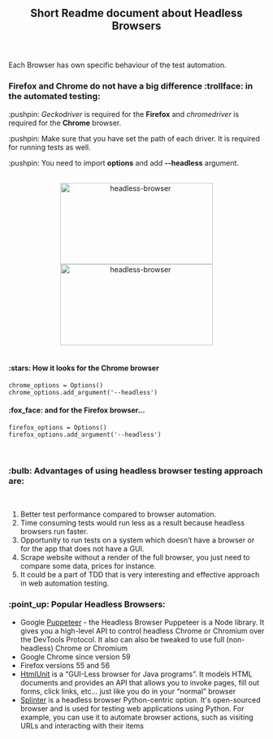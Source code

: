 <!DOCTYPE html>
<html>

<header>
<h2><b>Short Readme document about Headless Browsers</b></h2>
</header>

<body>
<p>Each Browser has own specific behaviour of the test automation.</p>

<h3>Firefox and Chrome do not have a big difference :trollface: in the automated testing:</h3>
<div>
<p>:pushpin: <i>Geckodriver</i> is required for the <b>Firefox</b> and <i>chromedriver</i> is required for the <b>Chrome</b> browser.</p>
<p>:pushpin: Make sure that you have set the path of each driver. It is required for running tests as well.</p>
<p>:pushpin: You need to import <b>options</b> and add <b>--headless</b> argument.</p>
</div>
<br>
           <div align="center">
           <a href="https://github.com/SviatoslavBordovski/Headless_Browsers_Automation"><img alt="headless-browser" src="https://www.multidots.com/wp-content/uploads/2018/07/Headless-browser.jpg" width="300" height="160" margin="15px" hspace="30"></a>
           <a href="https://github.com/SviatoslavBordovski/Headless_Browsers_Automation">
            <img alt="headless-browser" src="https://miro.medium.com/max/3440/0*WHo7bG8yHKyt_nzn.png" width="300" height="160" margin="15px" hspace="30"></a>
           </div>
           <br>
           <div>
           <p align="left">
            <h4>:stars: How it looks for the Chrome browser</h4>
            <code>chrome_options = Options()</code>
            <br>
            <code>chrome_options.add_argument('--headless')</code>
            <br>
            <h4>:fox_face: and for the Firefox browser...</h4>
            <code>firefox_options = Options()</code>
            <br>
            <code>firefox_options.add_argument('--headless')</code>
           </p>
           </div>
<br>
<div>
<h3>:bulb: Advantages of using <b>headless</b> browser testing approach are:</h3>
<br>
<ol>
   <li>Better test performance compared to browser automation.</li>
   <li>Time consuming tests would run less as a result because headless browsers run faster.</li>
   <li>Opportunity to run tests on a system which doesn’t have a browser or for the app that does not have a GUI.</li>
   <li>Scrape website without a render of the full browser, you just need to compare some data, prices for instance.</li>
   <li>It could be a part of TDD that is very interesting and effective approach in web automation testing.</li>
</ol>
</div>
<div>
<h3>:point_up: Popular Headless Browsers:</h3>
<ul>
   <li>Google <a href="https://developers.google.com/web/tools/puppeteer/">Puppeteer</a> - the Headless Browser Puppeteer is    a Node library. It gives you a high-level API to control headless Chrome or Chromium over the DevTools Protocol. It also      can also be tweaked to use full (non-headless) Chrome or Chromium</li>
   <li>Google Chrome since version 59</li>
   <li>Firefox versions 55 and 56</li>
   <li><a href="http://htmlunit.sourceforge.net/">HtmlUnit</a> is a “GUI-Less browser for Java programs”. It models HTML        documents and provides an API that allows you to invoke pages, fill out forms, click links, etc… just like you do in          your “normal” browser</li>
   <li><a href="https://splinter.readthedocs.io/en/latest/">Splinter</a> is a headless browser Python-centric option.  It's      open-sourced browser and is used for testing web applications using Python.  For example, you can use it to automate browser actions, such as visiting URLs and interacting with their items</li>
</ul>
</div>
</body>
</html>
